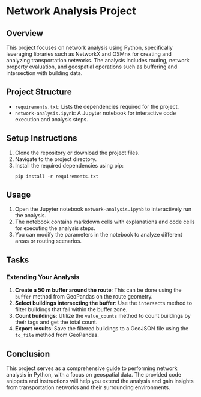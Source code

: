 # Network Analysis Project

## Overview
This project focuses on network analysis using Python, specifically leveraging libraries such as NetworkX and OSMnx for creating and analyzing transportation networks. The analysis includes routing, network property evaluation, and geospatial operations such as buffering and intersection with building data.

## Project Structure

- `requirements.txt`: Lists the dependencies required for the project.
- `network-analysis.ipynb`: A Jupyter notebook for interactive code execution and analysis steps.

## Setup Instructions
1. Clone the repository or download the project files.
2. Navigate to the project directory.
3. Install the required dependencies using pip:
   ```
   pip install -r requirements.txt
   ```

## Usage
1. Open the Jupyter notebook `network-analysis.ipynb` to interactively run the analysis.
2. The notebook contains markdown cells with explanations and code cells for executing the analysis steps.
3. You can modify the parameters in the notebook to analyze different areas or routing scenarios.

## Tasks
### Extending Your Analysis
1. **Create a 50 m buffer around the route**: This can be done using the `buffer` method from GeoPandas on the route geometry.
2. **Select buildings intersecting the buffer**: Use the `intersects` method to filter buildings that fall within the buffer zone.
3. **Count buildings**: Utilize the `value_counts` method to count buildings by their tags and get the total count.
4. **Export results**: Save the filtered buildings to a GeoJSON file using the `to_file` method from GeoPandas.

## Conclusion
This project serves as a comprehensive guide to performing network analysis in Python, with a focus on geospatial data. The provided code snippets and instructions will help you extend the analysis and gain insights from transportation networks and their surrounding environments.
